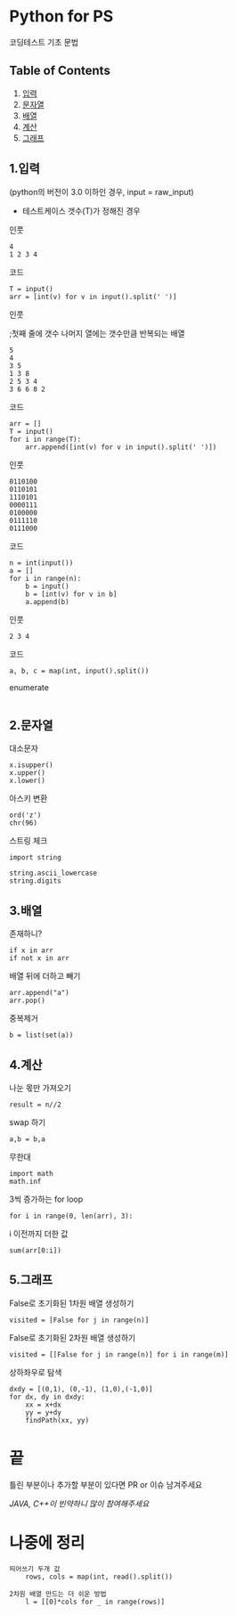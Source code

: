 # Python for PS
코딩테스트 기초 문법

## Table of Contents  
1. [입력](#1.입력)
2. [문자열](#2.문자열)
3. [배열](#3.배열)
4. [계산](#4.계산)
5. [그래프](#5.그래프)


## 1.입력

(python의 버전이 3.0 이하인 경우, input = raw_input)

- 테스트케이스 갯수(T)가 정해진 경우

인풋

```
4
1 2 3 4
```

코드

```
T = input()
arr = [int(v) for v in input().split(' ')]
```

인풋

;첫째 줄에 갯수 나머지 열에는 갯수만큼 반복되는 배열

```
5
4
3 5
1 3 8
2 5 3 4
3 6 6 8 2
```
코드 

```
arr = []
T = input()
for i in range(T):
    arr.append([int(v) for v in input().split(' ')])
```

인풋

```
0110100
0110101
1110101
0000111
0100000
0111110
0111000
```
코드 

```
n = int(input())
a = []
for i in range(n):
    b = input()
    b = [int(v) for v in b]
    a.append(b)
```
인풋

```
2 3 4

```
코드

```
a, b, c = map(int, input().split())
```

enumerate

```
```


## 2.문자열

대소문자

```
x.isupper()
x.upper()
x.lower()
```

아스키 변환

```
ord('z')
chr(96)
```

스트링 체크

```
import string

string.ascii_lowercase
string.digits
```

## 3.배열


존재하니?

```
if x in arr
if not x in arr
```


배열 뒤에 더하고 빼기

```
arr.append("a")
arr.pop()
```


중복제거

```
b = list(set(a))
```


## 4.계산

나눈 몫만 가져오기

`result = n//2`


swap 하기

```
a,b = b,a
```

무한대

```
import math
math.inf
```

3씩 증가하는 for loop

```
for i in range(0, len(arr), 3):
```


i 이전까지 더한 값

```
sum(arr[0:i])
```



## 5.그래프
False로 초기화된 1차원 배열 생성하기

```
visited = [False for j in range(n)]
```

False로 초기화된 2차원 배열
생성하기

```
visited = [[False for j in range(n)] for i in range(m)]
```

상하좌우로 탐색

```
dxdy = [(0,1), (0,-1), (1,0),(-1,0)]
for dx, dy in dxdy:
	xx = x+dx
	yy = y+dy
	findPath(xx, yy)
```



# 끝
틀린 부분이나 추가할 부분이 있다면 PR or 이슈 남겨주세요

*JAVA, C++이 빈약하니 많이 참여해주세요*

# 나중에 정리

```
띄어쓰기 두개 값
    rows, cols = map(int, read().split())

2차원 배열 만드는 더 쉬운 방법
    l = [[0]*cols for _ in range(rows)]
```
